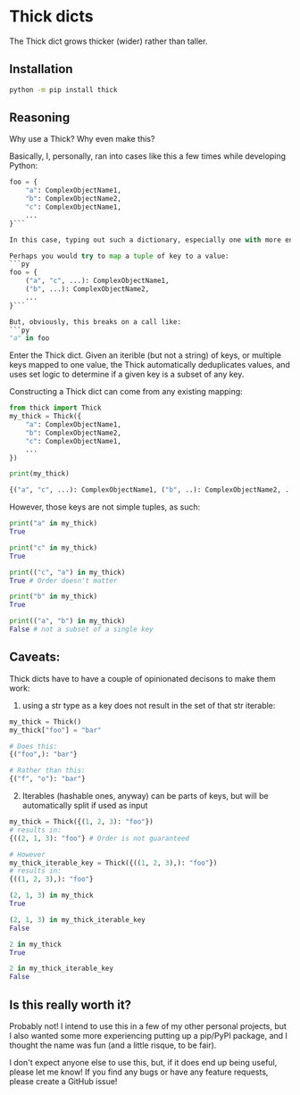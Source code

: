 # Thick dicts

The Thick dict grows thicker (wider) rather than taller.

## Installation
```sh
python -m pip install thick
```

## Reasoning
Why use a Thick? Why even make this?

Basically, I, personally, ran into cases like this a few times while developing Python:

```py
foo = {
    "a": ComplexObjectName1,
    "b": ComplexObjectName2,
    "c": ComplexObjectName1,
    ...
}```

In this case, typing out such a dictionary, especially one with more entries, violates the DRY principle (a personal favorite) and can be quite error-prone.

Perhaps you would try to map a tuple of key to a value:
```py
foo = {
    ("a", "c", ...): ComplexObjectName1,
    ("b", ...): ComplexObjectName2,
    ...
}```

But, obviously, this breaks on a call like:
```py
"a" in foo
```

Enter the Thick dict. Given an iterible (but not a string) of keys, or multiple keys mapped to one value, the Thick automatically deduplicates values, and uses set logic to determine if a given key is a subset of any key.

Constructing a Thick dict can come from any existing mapping:
```py
from thick import Thick
my_thick = Thick({
    "a": ComplexObjectName1,
    "b": ComplexObjectName2,
    "c": ComplexObjectName1,
    ...
})

print(my_thick)

{("a", "c", ...): ComplexObjectName1, ("b", ..): ComplexObjectName2, ...}
```

However, those keys are not simple tuples, as such:
```py
print("a" in my_thick)
True

print("c" in my_thick)
True

print(("c", "a") in my_thick)
True # Order doesn't matter

print("b" in my_thick)
True

print(("a", "b") in my_thick)
False # not a subset of a single key
```

## Caveats:
Thick dicts have to have a couple of opinionated decisons to make them work:

1. using a str type as a key does not result in the set of that str iterable:
```py
my_thick = Thick()
my_thick["foo"] = "bar"

# Does this:
{("foo",): "bar"}

# Rather than this:
{("f", "o"): "bar"}
```

2. Iterables (hashable ones, anyway) can be parts of keys, but will be automatically split if used as input
```py
my_thick = Thick({(1, 2, 3): "foo"})
# results in:
{((2, 1, 3): "foo"} # Order is not guaranteed

# However
my_thick_iterable_key = Thick({((1, 2, 3),): "foo"})
# results in:
{((1, 2, 3),): "foo"}

(2, 1, 3) in my_thick
True

(2, 1, 3) in my_thick_iterable_key
False

2 in my_thick
True

2 in my_thick_iterable_key
False
```

## Is this really worth it?

Probably not! I intend to use this in a few of my other personal projects, but I also wanted some more experiencing putting up a pip/PyPI package, and I thought the name was fun (and a little risque, to be fair).

I don't expect anyone else to use this, but, if it does end up being useful, please let me know! If you find any bugs or have any feature requests, please create a GitHub issue!
